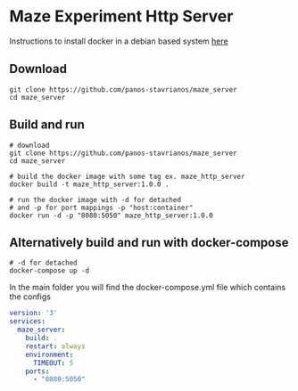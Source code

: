 # Maze Experiment Http Server

Instructions to install docker in a debian based system [here](/docker_install.md)

## Download

```shell
git clone https://github.com/panos-stavrianos/maze_server
cd maze_server
```
## Build and run

```shell
# download
git clone https://github.com/panos-stavrianos/maze_server
cd maze_server

# build the docker image with some tag ex. maze_http_server
docker build -t maze_http_server:1.0.0 .

# run the docker image with -d for detached 
# and -p for port mappings -p "host:container"
docker run -d -p "8080:5050" maze_http_server:1.0.0
```

## Alternatively build and run with docker-compose

```shell
# -d for detached 
docker-compose up -d
```

In the main folder you will find the docker-compose.yml file which contains the configs

```yaml
version: '3'
services:
  maze_server:
    build: .
    restart: always
    environment:
      TIMEOUT: 5
    ports:
      - "8080:5050"
```